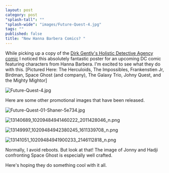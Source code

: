 ```yaml
---
layout: post
category: post
"splash-tall": ""
"splash-wide": "images/Future-Quest-4.jpg"
tags: ""
published: false
title: "New Hanna Barbera Comics? "
---
```

While picking up a copy of the [Dirk Gently's Holistic Detective Agency comic](http://amzn.to/23uPSNK) I noticed this absolutely fantastic poster for an upcoming DC comic featuring characters from Hanna Barbera. I'm excited to see what they do with this. [Pictured Here: The Herculoids, The Impossibles, Frankenstien Jr, Birdman, Space Ghost (and company), The Galaxy Trio, Johny Quest, and the Mighty Mightor] 

![Future-Quest-4.jpg]({{site.baseurl}}/images/Future-Quest-4.jpg)

Here are some other promotional images that have been released. 

![Future-Quest-01-Shaner-5e734.jpg]({{site.baseurl}}/images/Future-Quest-01-Shaner-5e734.jpg)

![13140689_10209484941460222_2011428046_n.png]({{site.baseurl}}/images/13140689_10209484941460222_2011428046_n.png)

![13149997_10209484942380245_1611339708_n.png]({{site.baseurl}}/images/13149997_10209484942380245_1611339708_n.png)

![13141051_10209484941900233_2146112818_n.png]({{site.baseurl}}/images/13141051_10209484941900233_2146112818_n.png)

Normally, I avoid reboots. But look at that! The image of Jonny and Hadji confronting Space Ghost is especially well crafted. 

Here's hoping they do something cool with it all. 

